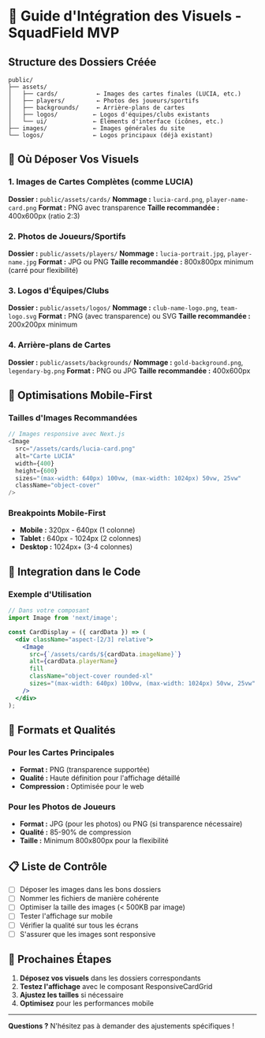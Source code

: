 # 📁 Guide d'Intégration des Visuels - SquadField MVP

## Structure des Dossiers Créée

```
public/
├── assets/
│   ├── cards/           ← Images des cartes finales (LUCIA, etc.)
│   ├── players/         ← Photos des joueurs/sportifs
│   ├── backgrounds/     ← Arrière-plans de cartes
│   ├── logos/          ← Logos d'équipes/clubs existants
│   └── ui/             ← Éléments d'interface (icônes, etc.)
├── images/             ← Images générales du site
└── logos/              ← Logos principaux (déjà existant)
```

## 🎯 Où Déposer Vos Visuels

### 1. **Images de Cartes Complètes** (comme LUCIA)
**Dossier :** `public/assets/cards/`
**Nommage :** `lucia-card.png`, `player-name-card.png`
**Format :** PNG avec transparence
**Taille recommandée :** 400x600px (ratio 2:3)

### 2. **Photos de Joueurs/Sportifs**
**Dossier :** `public/assets/players/`
**Nommage :** `lucia-portrait.jpg`, `player-name.jpg`
**Format :** JPG ou PNG
**Taille recommandée :** 800x800px minimum (carré pour flexibilité)

### 3. **Logos d'Équipes/Clubs**
**Dossier :** `public/assets/logos/`
**Nommage :** `club-name-logo.png`, `team-logo.svg`
**Format :** PNG (avec transparence) ou SVG
**Taille recommandée :** 200x200px minimum

### 4. **Arrière-plans de Cartes**
**Dossier :** `public/assets/backgrounds/`
**Nommage :** `gold-background.png`, `legendary-bg.png`
**Format :** PNG ou JPG
**Taille recommandée :** 400x600px

## 📱 Optimisations Mobile-First

### Tailles d'Images Recommandées

```javascript
// Images responsive avec Next.js
<Image
  src="/assets/cards/lucia-card.png"
  alt="Carte LUCIA"
  width={400}
  height={600}
  sizes="(max-width: 640px) 100vw, (max-width: 1024px) 50vw, 25vw"
  className="object-cover"
/>
```

### Breakpoints Mobile-First
- **Mobile :** 320px - 640px (1 colonne)
- **Tablet :** 640px - 1024px (2 colonnes)
- **Desktop :** 1024px+ (3-4 colonnes)

## 🎨 Integration dans le Code

### Exemple d'Utilisation

```jsx
// Dans votre composant
import Image from 'next/image';

const CardDisplay = ({ cardData }) => (
  <div className="aspect-[2/3] relative">
    <Image
      src={`/assets/cards/${cardData.imageName}`}
      alt={cardData.playerName}
      fill
      className="object-cover rounded-xl"
      sizes="(max-width: 640px) 100vw, (max-width: 1024px) 50vw, 25vw"
    />
  </div>
);
```

## 🔧 Formats et Qualités

### Pour les Cartes Principales
- **Format :** PNG (transparence supportée)
- **Qualité :** Haute définition pour l'affichage détaillé
- **Compression :** Optimisée pour le web

### Pour les Photos de Joueurs
- **Format :** JPG (pour les photos) ou PNG (si transparence nécessaire)
- **Qualité :** 85-90% de compression
- **Taille :** Minimum 800x800px pour la flexibilité

## 📋 Liste de Contrôle

- [ ] Déposer les images dans les bons dossiers
- [ ] Nommer les fichiers de manière cohérente
- [ ] Optimiser la taille des images (< 500KB par image)
- [ ] Tester l'affichage sur mobile
- [ ] Vérifier la qualité sur tous les écrans
- [ ] S'assurer que les images sont responsive

## 🚀 Prochaines Étapes

1. **Déposez vos visuels** dans les dossiers correspondants
2. **Testez l'affichage** avec le composant ResponsiveCardGrid
3. **Ajustez les tailles** si nécessaire
4. **Optimisez** pour les performances mobile

---

**Questions ?** N'hésitez pas à demander des ajustements spécifiques !
